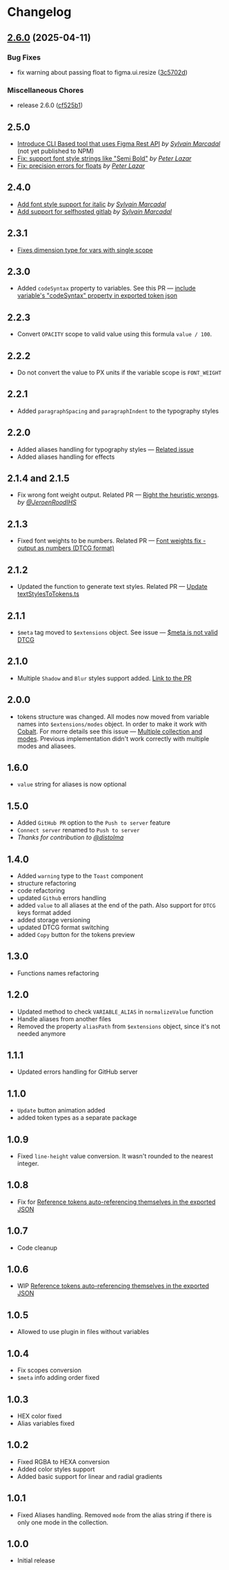 # Changelog

## [2.6.0](https://github.com/tokens-bruecke/figma-plugin/compare/2.5.0...v2.6.0) (2025-04-11)


### Bug Fixes

* fix warning about passing float to figma.ui.resize ([3c5702d](https://github.com/tokens-bruecke/figma-plugin/commit/3c5702d253d402f8c0e7b19ea26a4c44b5e59c75))


### Miscellaneous Chores

* release 2.6.0 ([cf525b1](https://github.com/tokens-bruecke/figma-plugin/commit/cf525b148f465bd109fa5f7c73c891a45acc1115))

## 2.5.0

- [Introduce CLI Based tool that uses Figma Rest API](https://github.com/tokens-bruecke/figma-plugin/pull/33) _by [Sylvain Marcadal](https://github.com/r1m)_ (not yet published to NPM)
- [Fix: support font style strings like "Semi Bold"](https://github.com/tokens-bruecke/figma-plugin/pull/36) _by [Peter Lazar](peterlazar1993)_
- [Fix: precision errors for floats](https://github.com/tokens-bruecke/figma-plugin/pull/37) _by [Peter Lazar](peterlazar1993)_

## 2.4.0

- [Add font style support for italic](https://github.com/tokens-bruecke/figma-plugin/pull/35) _by [Sylvain Marcadal](https://github.com/r1m)_
- [Add support for selfhosted gitlab](https://github.com/tokens-bruecke/figma-plugin/pull/34) _by [Sylvain Marcadal](https://github.com/r1m)_

## 2.3.1

- [Fixes dimension type for vars with single scope](https://github.com/tokens-bruecke/figma-plugin/pull/31)

## 2.3.0

- Added `codeSyntax` property to variables. See this PR — [include variable's "codeSyntax" property in exported token json](https://github.com/tokens-bruecke/figma-plugin/pull/28)

## 2.2.3

- Convert `OPACITY` scope to valid value using this formula `value / 100`.

## 2.2.2

- Do not convert the value to PX units if the variable scope is `FONT_WEIGHT`

## 2.2.1

- Added `paragraphSpacing` and `paragraphIndent` to the typography styles

## 2.2.0

- Added aliases handling for typography styles — [Related issue](https://github.com/tokens-bruecke/figma-plugin/issues/24)
- Added aliases handling for effects

## 2.1.4 and 2.1.5

- Fix wrong font weight output. Related PR — [Right the heuristic wrongs](https://github.com/tokens-bruecke/figma-plugin/pull/20). _by [@JeroenRoodIHS](https://github.com/JeroenRoodIHS)_

## 2.1.3

- Fixed font weights to be numbers. Related PR — [Font weights fix - output as numbers (DTCG format)](https://github.com/tokens-bruecke/figma-plugin/pull/22)

## 2.1.2

- Updated the function to generate text styles. Related PR — [Update textStylesToTokens.ts ](https://github.com/tokens-bruecke/figma-plugin/pull/19)

## 2.1.1

- `$meta` tag moved to `$extensions` object. See issue — [$meta is not valid DTCG](https://github.com/tokens-bruecke/figma-plugin/issues/13)

## 2.1.0

- Multiple `Shadow` and `Blur` styles support added. [Link to the PR](https://github.com/tokens-bruecke/figma-plugin/issues/11)

## 2.0.0

- tokens structure was changed. All modes now moved from variable names into `$extensions/modes` object. In order to make it work with [Cobalt](https://cobalt-ui.pages.dev/guides/modes#with-modes). For morre details see this issue — [Multiple collection and modes](https://github.com/tokens-bruecke/figma-plugin/issues/7). Previous implementation didn't work correctly with multiple modes and aliasees.

## 1.6.0

- `value` string for aliases is now optional

## 1.5.0

- Added `GitHub PR` option to the `Push to server` feature
- `Connect server` renamed to `Push to server`
- _Thanks for contribution to [@distolma](https://github.com/distolma)_

## 1.4.0

- Added `warning` type to the `Toast` component
- structure refactoring
- code refactoring
- updated `Github` errors handling
- added `value` to all aliases at the end of the path. Also support for `DTCG` keys format added
- added storage versioning
- updated DTCG format switching
- added `Copy` button for the tokens preview

## 1.3.0

- Functions names refactoring

## 1.2.0

- Updated method to check `VARIABLE_ALIAS` in `normalizeValue` function
- Handle aliases from another files
- Removed the property `aliasPath` from `$extensions` object, since it's not needed anymore

## 1.1.1

- Updated errors handling for GitHub server

## 1.1.0

- `Update` button animation added
- added token types as a separate package

## 1.0.9

- Fixed `line-height` value conversion. It wasn't rounded to the nearest integer.

## 1.0.8

- Fix for [Reference tokens auto-referencing themselves in the exported JSON](https://github.com/PavelLaptev/tokens-bruecke/issues/1)

## 1.0.7

- Code cleanup

## 1.0.6

- WIP [Reference tokens auto-referencing themselves in the exported JSON](https://github.com/PavelLaptev/tokens-bruecke/issues/1)

## 1.0.5

- Allowed to use plugin in files without variables

## 1.0.4

- Fix scopes conversion
- `$meta` info adding order fixed

## 1.0.3

- HEX color fixed
- Alias variables fixed

## 1.0.2

- Fixed RGBA to HEXA conversion
- Added color styles support
- Added basic support for linear and radial gradients

## 1.0.1

- Fixed Aliases handling. Removed `mode` from the alias string if there is only one mode in the collection.

## 1.0.0

- Initial release
